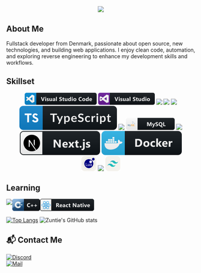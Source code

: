 <div align="center">
<img src="https://i.imgur.com/fkY07p1.png"/>
</div>

## About Me
Fullstack developer from Denmark, passionate about open source, new technologies, and building web applications. I enjoy clean code, automation, and exploring reverse engineering to enhance my development skills and workflows.


## Skillset
<p align="center">
<img src="https://github.com/MikeCodesDotNET/ColoredBadges/blob/master/png/dev/tools/visualstudio_code.png"/>
<img src="https://raw.githubusercontent.com/MikeCodesDotNET/ColoredBadges/refs/heads/master/png/dev/tools/visualstudio.png"/>
<img src="https://github.com/MikeCodesDotNET/ColoredBadges/blob/master/png/dev/languages/html.png"/>
<img src="https://github.com/MikeCodesDotNET/ColoredBadges/blob/master/png/dev/languages/css3.png"/>
<img src="https://github.com/MikeCodesDotNET/ColoredBadges/blob/master/png/dev/languages/js.png"/>
<img src="https://raw.githubusercontent.com/MikeCodesDotNET/ColoredBadges/6a3a3a3a8b90ae125ea85fc477ddf60b0769b366/svg/dev/languages/ts.svg"/>
<img src="https://github.com/MikeCodesDotNET/ColoredBadges/blob/master/png/dev/frameworks/nodejs.png"/>
<img src="https://raw.githubusercontent.com/MikeCodesDotNET/ColoredBadges/5bffd4d642c18efdc535293f81fb8452d8f2445e/png/dev/languages/mysql.png"/>
<img src="https://github.com/MikeCodesDotNET/ColoredBadges/blob/master/png/dev/frameworks/react.png"/>
<img src="https://raw.githubusercontent.com/MikeCodesDotNET/ColoredBadges/4a47ef79011ece63d4fca241d4c9f47fe2ba3b0b/svg/dev/frameworks/next.svg"/>
<img src="https://github.com/MikeCodesDotNET/ColoredBadges/blob/4a38660afb7be89a6032218589b4454a1285c7f8/svg/dev/tools/docker.svg?plain=1"/>
<br>
<img width="40px" src="https://github.com/tandpfun/skill-icons/blob/main/icons/Lua-Light.svg"/>
<img width="40px" src="https://i.imgur.com/kckeEq4.png"/>
<img width="40px" src="https://github.com/tandpfun/skill-icons/blob/65dea6c4eaca7da319e552c09f4cf5a9a8dab2c8/icons/TailwindCSS-Light.svg?plain=1"/>
</p>


## Learning
<img align="left" src="https://raw.githubusercontent.com/MikeCodesDotNET/ColoredBadges/refs/heads/master/png/dev/languages/rust.png"/>
<img align="left" src="https://raw.githubusercontent.com/MikeCodesDotNET/ColoredBadges/01f2d70cc5f1936e0dcc5e566fa59eb7a95cd870/png/dev/languages/cpp.png"/>
<img align="left" src="https://raw.githubusercontent.com/MikeCodesDotNET/ColoredBadges/91f58bda85df0f21cab9d34e3fbbdf252dc6dfe4/png/dev/frameworks/react_native.png"/>

<br>
<br>

[![Top Langs](https://github-readme-stats.vercel.app/api/top-langs/?username=zuntie&theme=react&layout=compact)](https://github.com/anuraghazra/github-readme-stats)
![Zuntie's GitHub stats](https://github-readme-stats.vercel.app/api?username=zuntie&theme=react&show_icons=true)

## 📬 Contact Me
[![Discord](https://img.shields.io/badge/Discord-7289DA?style=for-the-badge&logo=discord&logoColor=white)](https://discord.com/users/392318898046894090)
<br>
[![Mail](https://img.shields.io/badge/Gmail-D14836?style=for-the-badge&logo=gmail&logoColor=white)](mailto:root@zuntie.dev)
